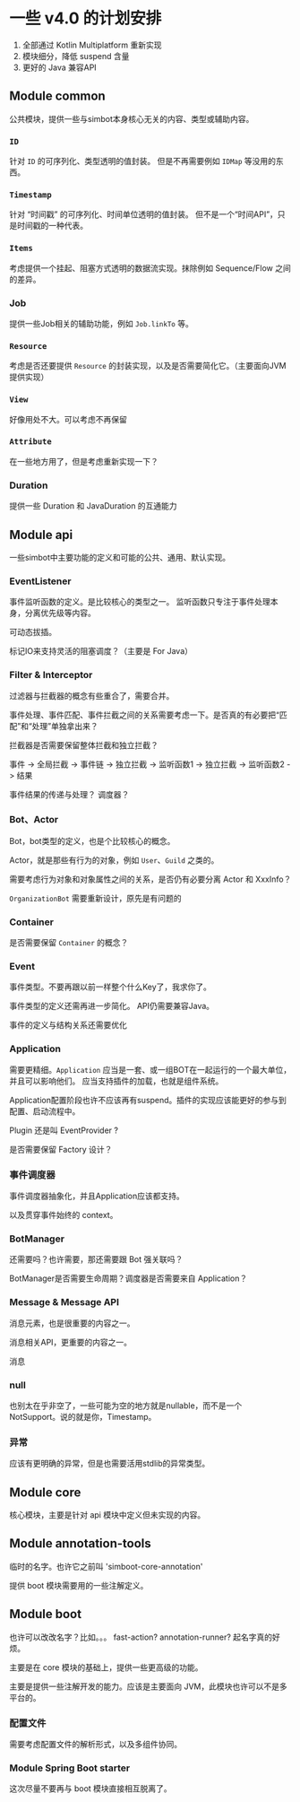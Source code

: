 # 一些 v4.0 的计划安排

1. 全部通过 Kotlin Multiplatform 重新实现
2. 模块细分，降低 suspend 含量
3. 更好的 Java 兼容API

## Module common

公共模块，提供一些与simbot本身核心无关的内容、类型或辅助内容。

### `ID`

针对 `ID` 的可序列化、类型透明的值封装。
但是不再需要例如 `IDMap` 等没用的东西。

### `Timestamp`

针对 “时间戳” 的可序列化、时间单位透明的值封装。
但不是一个“时间API”，只是时间戳的一种代表。

### `Items`

考虑提供一个挂起、阻塞方式透明的数据流实现。抹除例如 Sequence/Flow 之间的差异。

### Job

提供一些Job相关的辅助功能，例如 `Job.linkTo` 等。

### `Resource`

考虑是否还要提供 `Resource` 的封装实现，以及是否需要简化它。（主要面向JVM提供实现）

### `View`

好像用处不大。可以考虑不再保留

### `Attribute`

在一些地方用了，但是考虑重新实现一下？

### Duration

提供一些 Duration 和 JavaDuration 的互通能力

###   

## Module api

一些simbot中主要功能的定义和可能的公共、通用、默认实现。

### EventListener

事件监听函数的定义。是比较核心的类型之一。
监听函数只专注于事件处理本身，分离优先级等内容。

可动态拔插。

标记IO来支持灵活的阻塞调度？（主要是 For Java）

### Filter & Interceptor

过滤器与拦截器的概念有些重合了，需要合并。

事件处理、事件匹配、事件拦截之间的关系需要考虑一下。是否真的有必要把“匹配”和“处理”单独拿出来？

拦截器是否需要保留整体拦截和独立拦截？

事件 -> 全局拦截 -> 事件链 -> 独立拦截 -> 监听函数1 -> 独立拦截 -> 监听函数2 -> 结果

事件结果的传递与处理？
调度器？

### Bot、Actor

Bot，bot类型的定义，也是个比较核心的概念。

Actor，就是那些有行为的对象，例如 `User`、`Guild` 之类的。

需要考虑行为对象和对象属性之间的关系，是否仍有必要分离 Actor 和 XxxInfo？

`OrganizationBot` 需要重新设计，原先是有问题的

### Container

是否需要保留 `Container` 的概念？

### Event

事件类型。不要再跟以前一样整个什么Key了，我求你了。

事件类型的定义还需再进一步简化。
API仍需要兼容Java。

事件的定义与结构关系还需要优化

### Application

需要更精细。`Application` 应当是一套、或一组BOT在一起运行的一个最大单位，并且可以影响他们。
应当支持插件的加载，也就是组件系统。

Application配置阶段也许不应该再有suspend。插件的实现应该能更好的参与到配置、启动流程中。

Plugin 还是叫 EventProvider ?

是否需要保留 Factory 设计？

### 事件调度器

事件调度器抽象化，并且Application应该都支持。

以及贯穿事件始终的 context。

### BotManager

还需要吗？也许需要，那还需要跟 Bot 强关联吗？

BotManager是否需要生命周期？调度器是否需要来自 Application？

### Message & Message API

消息元素，也是很重要的内容之一。

消息相关API，更重要的内容之一。

消息

### null

也别太在乎非空了，一些可能为空的地方就是nullable，而不是一个 NotSupport。说的就是你，Timestamp。

### 异常

应该有更明确的异常，但是也需要活用stdlib的异常类型。

## Module core

核心模块，主要是针对 api 模块中定义但未实现的内容。

## Module annotation-tools

临时的名字。也许它之前叫 'simboot-core-annotation'

提供 boot 模块需要用的一些注解定义。

## Module boot

也许可以改改名字？比如。。。 fast-action? annotation-runner? 起名字真的好烦。

主要是在 core 模块的基础上，提供一些更高级的功能。

主要是提供一些注解开发的能力。应该是主要面向 JVM，此模块也许可以不是多平台的。

### 配置文件

需要考虑配置文件的解析形式，以及多组件协同。

### Module Spring Boot starter

这次尽量不要再与 boot 模块直接相互脱离了。
